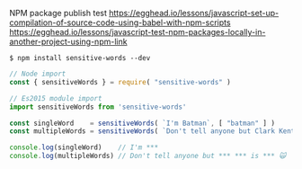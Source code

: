 NPM package publish test
https://egghead.io/lessons/javascript-set-up-compilation-of-source-code-using-babel-with-npm-scripts
https://egghead.io/lessons/javascript-test-npm-packages-locally-in-another-project-using-npm-link


```shell
$ npm install sensitive-words --dev
```

```javascript
// Node import
const { sensitiveWords } = require( "sensitive-words" )

// Es2015 module import
import sensitiveWords from 'sensitive-words'

const singleWord    = sensitiveWords( `I'm Batman`, [ "batman" ] )
const multipleWords = sensitiveWords( `Don't tell anyone but Clark Kent is Superman 🙀`, [ "Clark", "Kent", "superman" ] )

console.log(singleWord)    // I'm ***
console.log(multipleWords) // Don't tell anyone but *** *** is *** 🙀
```